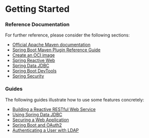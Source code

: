 # Getting Started

### Reference Documentation
For further reference, please consider the following sections:

* [Official Apache Maven documentation](https://maven.apache.org/guides/index.html)
* [Spring Boot Maven Plugin Reference Guide](https://docs.spring.io/spring-boot/docs/3.0.0-SNAPSHOT/maven-plugin/reference/html/)
* [Create an OCI image](https://docs.spring.io/spring-boot/docs/3.0.0-SNAPSHOT/maven-plugin/reference/html/#build-image)
* [Spring Reactive Web](https://docs.spring.io/spring-boot/docs/3.0.0-SNAPSHOT/reference/htmlsingle/#web.reactive)
* [Spring Data JDBC](https://docs.spring.io/spring-boot/docs/3.0.0-SNAPSHOT/reference/htmlsingle/#data.sql.jdbc)
* [Spring Boot DevTools](https://docs.spring.io/spring-boot/docs/3.0.0-SNAPSHOT/reference/htmlsingle/#using.devtools)
* [Spring Security](https://docs.spring.io/spring-boot/docs/3.0.0-SNAPSHOT/reference/htmlsingle/#web.security)

### Guides
The following guides illustrate how to use some features concretely:

* [Building a Reactive RESTful Web Service](https://spring.io/guides/gs/reactive-rest-service/)
* [Using Spring Data JDBC](https://github.com/spring-projects/spring-data-examples/tree/master/jdbc/basics)
* [Securing a Web Application](https://spring.io/guides/gs/securing-web/)
* [Spring Boot and OAuth2](https://spring.io/guides/tutorials/spring-boot-oauth2/)
* [Authenticating a User with LDAP](https://spring.io/guides/gs/authenticating-ldap/)

